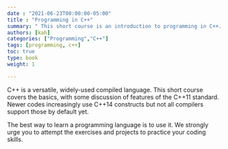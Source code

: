 ```yaml
---
date : "2021-06-23T00:00:00-05:00"
title : "Programming in C++"
summary: " This short course is an introduction to programming in C++.  Experience programming in some other language is helpful but not required." 
authors: [kah]
categories: ["Programming","C++"]
tags: [programming, c++]
toc: true
type: book
weight: 1

---
```


C++ is a versatile, widely-used compiled language.  This short course covers the basics, with some discussion of features of the C++11 standard.  Newer codes increasingly use C++14 constructs but not all compilers support those by default yet. 

The best way to learn a programming language is to use it.  We strongly urge you
 to attempt the exercises and projects to practice your coding skills.

